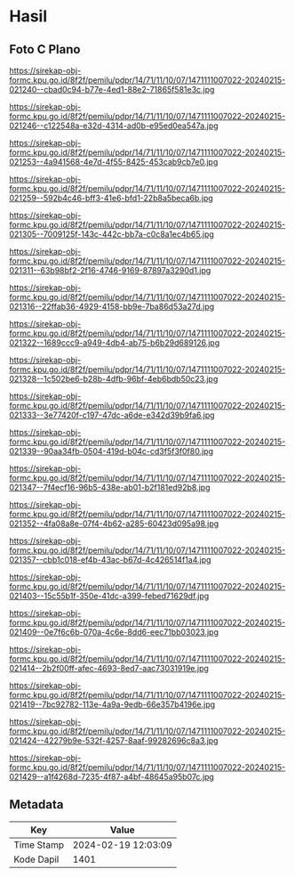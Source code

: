 # Hasil

## Foto C Plano

https://sirekap-obj-formc.kpu.go.id/8f2f/pemilu/pdpr/14/71/11/10/07/1471111007022-20240215-021240--cbad0c94-b77e-4ed1-88e2-71865f581e3c.jpg

https://sirekap-obj-formc.kpu.go.id/8f2f/pemilu/pdpr/14/71/11/10/07/1471111007022-20240215-021246--c122548a-e32d-4314-ad0b-e95ed0ea547a.jpg

https://sirekap-obj-formc.kpu.go.id/8f2f/pemilu/pdpr/14/71/11/10/07/1471111007022-20240215-021253--4a941568-4e7d-4f55-8425-453cab9cb7e0.jpg

https://sirekap-obj-formc.kpu.go.id/8f2f/pemilu/pdpr/14/71/11/10/07/1471111007022-20240215-021259--592b4c46-bff3-41e6-bfd1-22b8a5beca6b.jpg

https://sirekap-obj-formc.kpu.go.id/8f2f/pemilu/pdpr/14/71/11/10/07/1471111007022-20240215-021305--7009125f-143c-442c-bb7a-c0c8a1ec4b65.jpg

https://sirekap-obj-formc.kpu.go.id/8f2f/pemilu/pdpr/14/71/11/10/07/1471111007022-20240215-021311--63b98bf2-2f16-4746-9169-87897a3290d1.jpg

https://sirekap-obj-formc.kpu.go.id/8f2f/pemilu/pdpr/14/71/11/10/07/1471111007022-20240215-021316--22ffab36-4929-4158-bb9e-7ba86d53a27d.jpg

https://sirekap-obj-formc.kpu.go.id/8f2f/pemilu/pdpr/14/71/11/10/07/1471111007022-20240215-021322--1689ccc9-a949-4db4-ab75-b6b29d689126.jpg

https://sirekap-obj-formc.kpu.go.id/8f2f/pemilu/pdpr/14/71/11/10/07/1471111007022-20240215-021328--1c502be6-b28b-4dfb-96bf-4eb6bdb50c23.jpg

https://sirekap-obj-formc.kpu.go.id/8f2f/pemilu/pdpr/14/71/11/10/07/1471111007022-20240215-021333--3e77420f-c197-47dc-a6de-e342d39b9fa6.jpg

https://sirekap-obj-formc.kpu.go.id/8f2f/pemilu/pdpr/14/71/11/10/07/1471111007022-20240215-021339--90aa34fb-0504-419d-b04c-cd3f5f3f0f80.jpg

https://sirekap-obj-formc.kpu.go.id/8f2f/pemilu/pdpr/14/71/11/10/07/1471111007022-20240215-021347--7f4ecf16-96b5-438e-ab01-b2f181ed92b8.jpg

https://sirekap-obj-formc.kpu.go.id/8f2f/pemilu/pdpr/14/71/11/10/07/1471111007022-20240215-021352--4fa08a8e-07f4-4b62-a285-60423d095a98.jpg

https://sirekap-obj-formc.kpu.go.id/8f2f/pemilu/pdpr/14/71/11/10/07/1471111007022-20240215-021357--cbb1c018-ef4b-43ac-b67d-4c426514f1a4.jpg

https://sirekap-obj-formc.kpu.go.id/8f2f/pemilu/pdpr/14/71/11/10/07/1471111007022-20240215-021403--15c55b1f-350e-41dc-a399-febed71629df.jpg

https://sirekap-obj-formc.kpu.go.id/8f2f/pemilu/pdpr/14/71/11/10/07/1471111007022-20240215-021409--0e7f6c6b-070a-4c6e-8dd6-eec71bb03023.jpg

https://sirekap-obj-formc.kpu.go.id/8f2f/pemilu/pdpr/14/71/11/10/07/1471111007022-20240215-021414--2b2f00ff-afec-4693-8ed7-aac73031919e.jpg

https://sirekap-obj-formc.kpu.go.id/8f2f/pemilu/pdpr/14/71/11/10/07/1471111007022-20240215-021419--7bc92782-113e-4a9a-9edb-66e357b4196e.jpg

https://sirekap-obj-formc.kpu.go.id/8f2f/pemilu/pdpr/14/71/11/10/07/1471111007022-20240215-021424--42279b9e-532f-4257-8aaf-99282696c8a3.jpg

https://sirekap-obj-formc.kpu.go.id/8f2f/pemilu/pdpr/14/71/11/10/07/1471111007022-20240215-021429--a1f4268d-7235-4f87-a4bf-48645a95b07c.jpg


## Metadata

| Key        | Value               |
| ---------- | ------------------- |
| Time Stamp | 2024-02-19 12:03:09 |
| Kode Dapil | 1401                |



